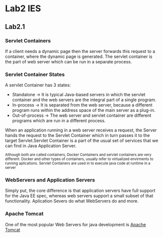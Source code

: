# Lab2 IES
## Lab2.1

### Servlet Containers
If a client needs a dynamic page then the server forwards this request to a container, where the dynamic page is generated. The servlet container is the part of web server which can be run in a separate process.

### Servlet Container States
A servlet Container has 3 states:

* Standalone -> It is typical Java-based servers in which the servlet container and the web servers are the integral part of a single program. 
* In-process -> It is separated from the web server, because a different program runs within the address space of the main server as a plug-in.
* Out-of-process -> The web server and servlet container are different programs which are run in a different process. 

When an application running in a web server receives a request, the Server hands the request to the Servlet Container which in turn passes it to the target Servlet.Servlet Container is a part of the usual set of services that we can find in Java Application Server.


<sub> Although both are called containers, Docker Containers and servlet containers are very different. Docker and other types of containers, usually refer to virtualized envirments to running aplications. Servlet Containers are used in to execute java code at runtime in a server </sub>

### WebServers and Application Servers

Simply put, the core difference is that application servers have full support for the Java EE spec, whereas web servers support a small subset of that functionality. Aplication Severs do what WebServers do and more.


### Apache Tomcat

One of the most popular Web Servers for java development is [Apache Tomcat](https://tomcat.apache.org/)
